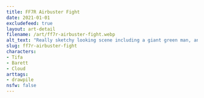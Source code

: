 ```yaml
---
title: FF7R Airbuster Fight
date: 2021-01-01
excludefeed: true
layout: art-detail
filename: /art/ff7r-airbuster-fight.webp
alt_text: "Really sketchy looking scene including a giant green man, and three smaller people."
slug: ff7r-airbuster-fight
characters:
- Tifa
- Barett
- Cloud
arttags:
- drawpile
nsfw: false
---
```

